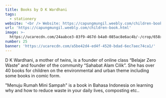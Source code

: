 ```yaml
---
title: Books by D K Wardhani
tags:
  - stationery
website: '<br /> Website: https://capungmungil.weebly.com/children-book.html'
url: 'https://capungmungil.weebly.com/children-book.html'
image: >-
  https://ucarecdn.com/24aabce3-83f9-467d-b4a0-085ac8e6ac4b/-/crop/658x697/442,0/-/preview/
number: 25
banner: 'https://ucarecdn.com/a5be42d4-ed4f-4520-bdad-6ec7aec74ca1/'
---
```

D K Wardhani, a mother of twins, is a founder of online class “Belajar Zero Waste” and founder of the community “Sahabat Alam Cilik”. She has over 40 books for children on the environmental and urban theme including some books in comic form. 

"Menuju Rumah Mini Sampah" is a book in Bahasa Indonesia on learning why and how to reduce waste in your daily lives, composting etc..

